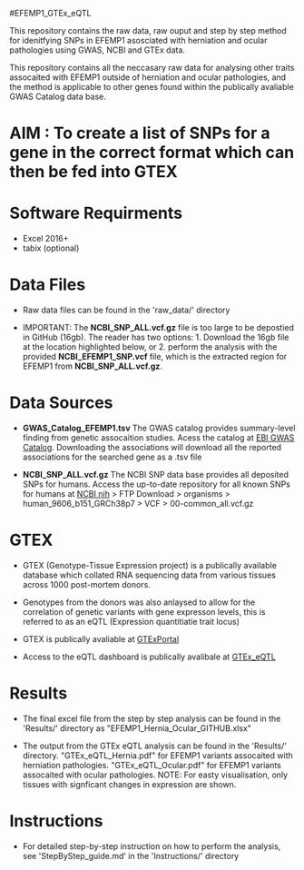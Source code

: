 #EFEMP1_GTEx_eQTL 

This repository contains the raw data, raw ouput and step by step method for idenitfying SNPs in EFEMP1 asosciated with herniation and ocular pathologies using GWAS, NCBI and GTEx data.


This repository contains all the neccasary raw data for analysing other traits assocaited with EFEMP1 outside of herniation and ocular pathologies, and the method is applicable to other genes found within the publically avaliable GWAS Catalog data base. 


# AIM : To create a list of SNPs for a gene in the correct format which can then be fed into GTEX 


# Software Requirments 
- Excel 2016+ 
- tabix (optional) 

# Data Files 

- Raw data files can be found in the 'raw_data/' directory 

- IMPORTANT: The **NCBI_SNP_ALL.vcf.gz** file is too large to be depostied in GitHub (16gb). The reader has two options: 1. Download the 16gb file at the location highlighted below, or 2. perform the analysis with the provided **NCBI_EFEMP1_SNP.vcf** file, which is the extracted region for EFEMP1 from **NCBI_SNP_ALL.vcf.gz**. 



# Data Sources 

- **GWAS_Catalog_EFEMP1.tsv** The GWAS catalog provides summary-level finding from genetic assocaition studies. Acess the catalog at [EBI GWAS Catalog](https://www.ebi.ac.uk/gwas/). Downloading the associations will download all the reported associations for the searched gene as a .tsv file

- **NCBI_SNP_ALL.vcf.gz** The NCBI SNP data base provides all deposited SNPs for humans. Access the up-to-date repository for all known SNPs for humans at [NCBI nih]([https://ftp.ncbi.nih.gov/snp/organisms/](https://www.ncbi.nlm.nih.gov/snp/)) > FTP Download > organisms > human_9606_b151_GRCh38p7 > VCF > 00-common_all.vcf.gz   



# GTEX 

- GTEX (Genotype-Tissue Expression project) is a publically available database which collated RNA sequencing data from various tissues across 1000 post-mortem donors. 

- Genotypes from the donors was also anlaysed to allow for the correlation of genetic variants with gene expresson levels, this is referred to as an eQTL (Expression quantitiatie trait locus)

- GTEX is publically avaliable at [GTExPortal](https://gtexportal.org/home/) 

- Access to the eQTL dashboard is publically avalibale at [GTEx_eQTL](https://gtexportal.org/home/eqtlDashboardPage) 


# Results 

- The final excel file from the step by step analysis can be found in the 'Results/' directory as "EFEMP1_Hernia_Ocular_GITHUB.xlsx"

- The output from the GTEx eQTL analysis can be found in the 'Results/' directory. "GTEx_eQTL_Hernia.pdf" for EFEMP1 variants assocaited with herniation pathologies. "GTEx_eQTL_Ocular.pdf" for EFEMP1 variants assocaited with ocular pathologies. NOTE: For easty visualisation, only tissues with signficant changes in expression are shown. 

# Instructions

- For detailed step-by-step instruction on how to perform the analysis, see 'StepByStep_guide.md' in the 'Instructions/' directory 
